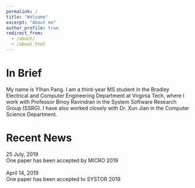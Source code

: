 ```yaml
---
permalink: /
title: "Welcome"
excerpt: "About me"
author_profile: true
redirect_from: 
  - /about/
  - /about.html
---
```


In Brief
======
My name is YIhan Pang. I am a third-year MS student in the Bradley Electrical and Computer Engineering Department at Virginia Tech, where I work with 
Professor Binoy Ravindran in the System Software Research Group (SSRG). I have also worked closely with Dr. Xun Jian in the Computer Science
Department. 

Recent News
======
25 July, 2019<br/>
One paper has been accepted by MICRO 2019<br/>
<br/>
April 14, 2019<br/>
One paper has been accepted to SYSTOR 2019<br/>

